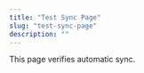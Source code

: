 ```yaml
---
title: "Test Sync Page"
slug: "test-sync-page"
description: ""
---
```


This page verifies automatic sync.